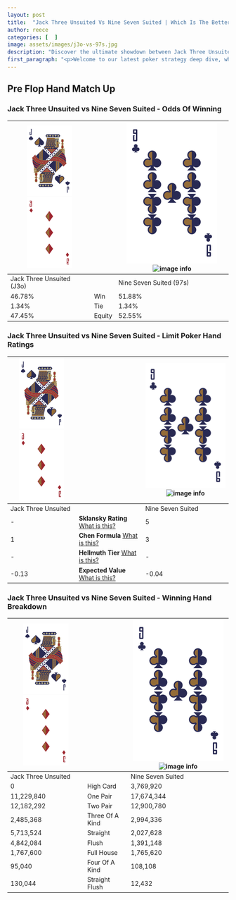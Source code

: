 ```yaml
---
layout: post
title:  "Jack Three Unsuited Vs Nine Seven Suited | Which Is The Better Hand In Poker? A Complete Guide"
author: reece
categories: [  ]
image: assets/images/j3o-vs-97s.jpg
description: "Discover the ultimate showdown between Jack Three Unsuited and Nine Seven Suited in poker! Uncover the odds, strategies, and scenarios where one hand triumphs over the other. Get ready to up your poker game with this thrilling analysis."
first_paragraph: "<p>Welcome to our latest poker strategy deep dive, where we're pitting two distinct hands against each other in a high-stakes showdown: Jack Three Unsuited vs Nine Seven Suited.</p><p>In the dynamic world of poker, every decision counts, and knowing which hand holds the upper hand is key to your success at the table.</p><p>In this article, we'll dissect these two hands, explore the scenarios where one dominates the other, and equip you with the knowledge to make strategic choices that can tip the odds in your favor.</p><p>Get ready to unravel the intriguing dynamics of these poker hands and elevate your game to new heights.</p>"
---
```




[comment]: # (sp0)

## Pre Flop Hand Match Up

<div class="table hand-ratings" markdown="1"> 



### Jack Three Unsuited vs Nine Seven Suited - Odds Of Winning


    
| ![image info](assets/images/hand1/J.png) ![image info](assets/images/hand1/3o.png) |  | ![image info](assets/images/hand2/9.png) ![image info](assets/images/hand2/7s.png) |
| -------- | -------- | -------- |
| Jack Three Unsuited (J3o) |  | Nine Seven Suited (97s) |
| 46.78% | Win | 51.88% |
| 1.34% | Tie | 1.34% |
| 47.45% | Equity | 52.55% |




[comment]: # (sp1)



### Jack Three Unsuited vs Nine Seven Suited - Limit Poker Hand Ratings


    
| ![image info](assets/images/hand1/J.png) ![image info](assets/images/hand1/3o.png) |  | ![image info](assets/images/hand2/9.png) ![image info](assets/images/hand2/7s.png) |
| -------- | -------- | -------- |
| Jack Three Unsuited |  | Nine Seven Suited |
| - | **Sklansky Rating** [What is this?](/sklansky-rating-explained) | 5 |
| 1 | **Chen Formula** [What is this?](/chen-formula-explained) | 3 |
| - | **Hellmuth Tier** [What is this?](/Hellmuth-tier-explained) | - |
| -0.13 | **Expected Value** [What is this?](/expected-value-explained) | -0.04 |




[comment]: # (sp2)



### Jack Three Unsuited vs Nine Seven Suited - Winning Hand Breakdown


    
| ![image info](assets/images/hand1/J.png) ![image info](assets/images/hand1/3o.png) |  | ![image info](assets/images/hand2/9.png) ![image info](assets/images/hand2/7s.png) |
| -------- | -------- | -------- |
| Jack Three Unsuited |  | Nine Seven Suited |
| 0 | High Card | 3,769,920 |
| 11,229,840 | One Pair | 17,674,344 |
| 12,182,292 | Two Pair | 12,900,780 |
| 2,485,368 | Three Of A Kind | 2,994,336 |
| 5,713,524 | Straight | 2,027,628 |
| 4,842,084 | Flush | 1,391,148 |
| 1,767,600 | Full House | 1,765,620 |
| 95,040 | Four Of A Kind | 108,108 |
| 130,044 | Straight Flush | 12,432 |




[comment]: # (sp3)



</div>

[comment]: # (sp4)



[comment]: # (sp5)

